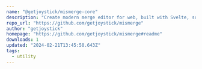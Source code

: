 ```yaml
---
name: "@getjoystick/mismerge-core"
description: "Create modern merge editor for web, built with Svelte, supports syntax highlighting."
repo_url: "https://github.com/getjoystick/mismerge"
author: "getjoystick"
homepage: "https://github.com/getjoystick/mismerge#readme"
downloads: 1
updated: "2024-02-21T13:45:50.643Z"
tags: 
  - utility
---
```

